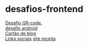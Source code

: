 # desafios-frontend

<a href= 'https://stringer0.github.io/desafios-frontend/desafio-qr-code/index.html'>Desafio QR-code.</a>
<br>
<a href= 'https://stringer0.github.io/desafios-frontend/desafio-android(gustavo guanabra)/desafio10.html'>desafio android</a>
<br>
<a href= 'https://stringer0.github.io/desafios-frontend/cartão-blog'>Cartão de blog</a>
<br>
<a href= 'https://stringer0.github.io/desafios-frontend/links-sociais/index.html'>Links sociais</a>
<a href= 'https://stringer0.github.io/desafios-frontend/receita/index.html'>site receita</a>
